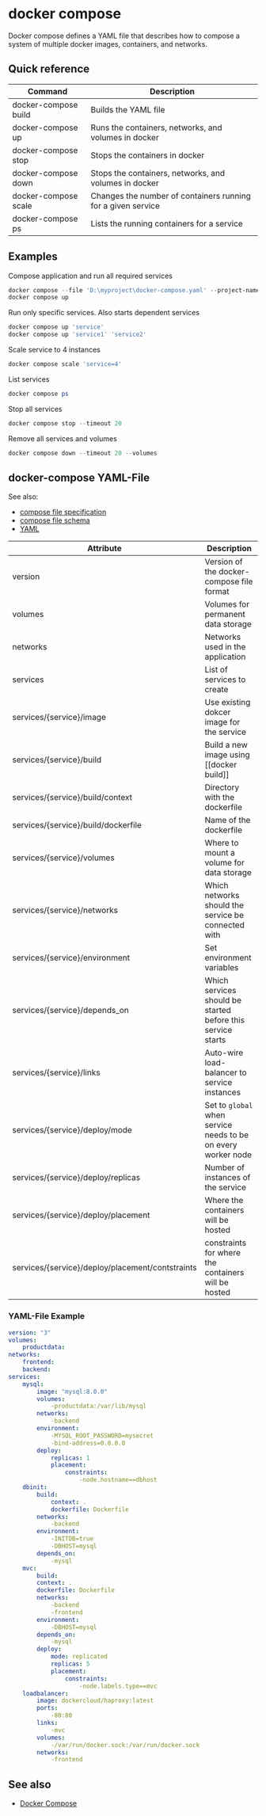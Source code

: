 # docker compose
Docker compose defines a YAML file that describes how to compose a system of multiple docker images, containers, and networks.

## Quick reference

| Command              | Description                                                  |
| -------------------- | ------------------------------------------------------------ |
| docker-compose build | Builds the YAML file                                         |
| docker-compose up    | Runs the containers, networks, and volumes in docker         |
| docker-compose stop  | Stops the containers in docker                               |
| docker-compose down  | Stops the containers, networks, and volumes in docker        |
| docker-compose scale | Changes the number of containers running for a given service |
| docker-compose ps    | Lists the running containers for a service                   |

## Examples

Compose application and run all required services
```powershell
docker compose --file 'D:\myproject\docker-compose.yaml' --project-name 'my-project' build
docker compose up
```

Run only specific services. Also starts dependent services
```powershell
docker compose up 'service'
docker compose up 'service1' 'service2'
```

Scale service to 4 instances
```powershell
docker compose scale 'service=4'
```

List services
```powershell
docker compose ps
```

Stop all services
```powershell
docker compose stop --timeout 20
```

Remove all services and volumes
```powershell
docker compose down --timeout 20 --volumes
```

## docker-compose YAML-File

See also: 
- [compose file specification](https://docs.docker.com/compose/compose-file/)
- [compose file schema](https://github.com/docker/compose/blob/master/compose/config/compose_spec.json)
- [YAML](https://yaml.org/spec/1.2.2/)

| Attribute                                        | Description                                                   |
| ------------------------------------------------ | ------------------------------------------------------------- |
| version                                          | Version of the docker-compose file format                     |
| volumes                                          | Volumes for permanent data storage                            |
| networks                                         | Networks used in the application                              |
| services                                         | List of services to create                                    |
| services/{service}/image                         | Use existing dokcer image for the service                     |
| services/{service}/build                         | Build a new image using [[docker build]]                      |
| services/{service}/build/context                 | Directory with the dockerfile                                 |
| services/{service}/build/dockerfile              | Name of the dockerfile                                        |
| services/{service}/volumes                       | Where to mount a volume for data storage                      |
| services/{service}/networks                      | Which networks should the service be connected with           |
| services/{service}/environment                   | Set environment variables                                     |
| services/{service}/depends_on                    | Which services should be started before this service starts   |
| services/{service}/links                         | Auto-wire load-balancer to service instances                  |
| services/{service}/deploy/mode                   | Set to `global` when service needs to be on every worker node |
| services/{service}/deploy/replicas               | Number of instances of the service                            |
| services/{service}/deploy/placement              | Where the containers will be hosted                           |
| services/{service}/deploy/placement/contstraints | constraints for where the containers will be hosted           |

### YAML-File Example

```yaml
version: "3"
volumes:
	productdata:
networks:
	frontend:
	backend:
services:
	mysql:
		image: "mysql:8.0.0"
		volumes:
			-productdata:/var/lib/mysql
		networks:
			-backend
		environment:
			-MYSQL_ROOT_PASSWORD=mysecret
			-bind-address=0.0.0.0
		deploy:
		    replicas: 1
		    placement:
			    constraints:
				    -node.hostname==dbhost
	dbinit:
		build:
			context: .
			dockerfile: Dockerfile
		networks:
			-backend
		environment:
			-INITDB=true
			-DBHOST=mysql
		depends_on:
			-mysql
	mvc:
		build:
		context: .
		dockerfile: Dockerfile
		networks:
			-backend
			-frontend
		environment:
			-DBHOST=mysql
		depends_on:
			-mysql
		deploy:
		    mode: replicated
			replicas: 5
			placement:
				constraints:
					-node.labels.type==mvc
	loadbalancer:
	    image: dockercloud/haproxy:latest
	    ports:
	        -80:80
	    links:
	        -mvc
	    volumes:
	        -/var/run/docker.sock:/var/run/docker.sock
	    networks:
	        -frontend
```

## See also
- [Docker Compose](https://docs.docker.com/compose/)